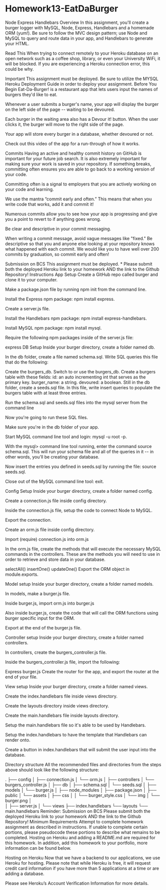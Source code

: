 # Homework13-EatDaBurger

Node Express Handlebars
Overview
In this assignment, you'll create a burger logger with MySQL, Node, Express, Handlebars and a homemade ORM (yum!). Be sure to follow the MVC design pattern; use Node and MySQL to query and route data in your app, and Handlebars to generate your HTML.

Read This
When trying to connect remotely to your Heroku database on an open network such as a coffee shop, library, or even your University WiFi, it will be blocked. If you are experiencing a Heroku connection error, this could be why.

Important
This assignment must be deployed. Be sure to utilize the MYSQL Heroku Deployment Guide in order to deploy your assignment.
Before You Begin
Eat-Da-Burger! is a restaurant app that lets users input the names of burgers they'd like to eat.

Whenever a user submits a burger's name, your app will display the burger on the left side of the page -- waiting to be devoured.

Each burger in the waiting area also has a Devour it! button. When the user clicks it, the burger will move to the right side of the page.

Your app will store every burger in a database, whether devoured or not.

Check out this video of the app for a run-through of how it works.

Commits
Having an active and healthy commit history on GitHub is important for your future job search. It is also extremely important for making sure your work is saved in your repository. If something breaks, committing often ensures you are able to go back to a working version of your code.

Committing often is a signal to employers that you are actively working on your code and learning.

We use the mantra “commit early and often.” This means that when you write code that works, add it and commit it!

Numerous commits allow you to see how your app is progressing and give you a point to revert to if anything goes wrong.

Be clear and descriptive in your commit messaging.

When writing a commit message, avoid vague messages like "fixed." Be descriptive so that you and anyone else looking at your repository knows what happened with each commit.
We would like you to have well over 200 commits by graduation, so commit early and often!

Submission on BCS
This assignment must be deployed. * Please submit both the deployed Heroku link to your homework AND the link to the Github Repository!
Instructions
App Setup
Create a GitHub repo called burger and clone it to your computer.

Make a package.json file by running npm init from the command line.

Install the Express npm package: npm install express.

Create a server.js file.

Install the Handlebars npm package: npm install express-handlebars.

Install MySQL npm package: npm install mysql.

Require the following npm packages inside of the server.js file:

express
DB Setup
Inside your burger directory, create a folder named db.

In the db folder, create a file named schema.sql. Write SQL queries this file that do the following:

Create the burgers_db.
Switch to or use the burgers_db.
Create a burgers table with these fields:
id: an auto incrementing int that serves as the primary key.
burger_name: a string.
devoured: a boolean.
Still in the db folder, create a seeds.sql file. In this file, write insert queries to populate the burgers table with at least three entries.

Run the schema.sql and seeds.sql files into the mysql server from the command line

Now you're going to run these SQL files.

Make sure you're in the db folder of your app.

Start MySQL command line tool and login: mysql -u root -p.

With the mysql> command line tool running, enter the command source schema.sql. This will run your schema file and all of the queries in it -- in other words, you'll be creating your database.

Now insert the entries you defined in seeds.sql by running the file: source seeds.sql.

Close out of the MySQL command line tool: exit.

Config Setup
Inside your burger directory, create a folder named config.

Create a connection.js file inside config directory.

Inside the connection.js file, setup the code to connect Node to MySQL.

Export the connection.

Create an orm.js file inside config directory.

Import (require) connection.js into orm.js

In the orm.js file, create the methods that will execute the necessary MySQL commands in the controllers. These are the methods you will need to use in order to retrieve and store data in your database.

selectAll()
insertOne()
updateOne()
Export the ORM object in module.exports.

Model setup
Inside your burger directory, create a folder named models.

In models, make a burger.js file.

Inside burger.js, import orm.js into burger.js

Also inside burger.js, create the code that will call the ORM functions using burger specific input for the ORM.

Export at the end of the burger.js file.

Controller setup
Inside your burger directory, create a folder named controllers.

In controllers, create the burgers_controller.js file.

Inside the burgers_controller.js file, import the following:

Express
burger.js
Create the router for the app, and export the router at the end of your file.

View setup
Inside your burger directory, create a folder named views.

Create the index.handlebars file inside views directory.

Create the layouts directory inside views directory.

Create the main.handlebars file inside layouts directory.

Setup the main.handlebars file so it's able to be used by Handlebars.

Setup the index.handlebars to have the template that Handlebars can render onto.

Create a button in index.handlebars that will submit the user input into the database.

Directory structure
All the recommended files and directories from the steps above should look like the following structure:

.
├── config
│   ├── connection.js
│   └── orm.js
│ 
├── controllers
│   └── burgers_controller.js
│
├── db
│   ├── schema.sql
│   └── seeds.sql
│
├── models
│   └── burger.js
│ 
├── node_modules
│ 
├── package.json
│
├── public
│   └── assets
│       ├── css
│       │   └── burger_style.css
│       └── img
│           └── burger.png
│   
│
├── server.js
│
└── views
    ├── index.handlebars
    └── layouts
        └── main.handlebars
Reminder: Submission on BCS
Please submit both the deployed Heroku link to your homework AND the link to the Github Repository!
Minimum Requirements
Attempt to complete homework assignment as described in instructions. If unable to complete certain portions, please pseudocode these portions to describe what remains to be completed. Hosting on Heroku and adding a README.md are required for this homework. In addition, add this homework to your portfolio, more information can be found below.

Hosting on Heroku
Now that we have a backend to our applications, we use Heroku for hosting. Please note that while Heroku is free, it will request credit card information if you have more than 5 applications at a time or are adding a database.

Please see Heroku’s Account Verification Information for more details.
